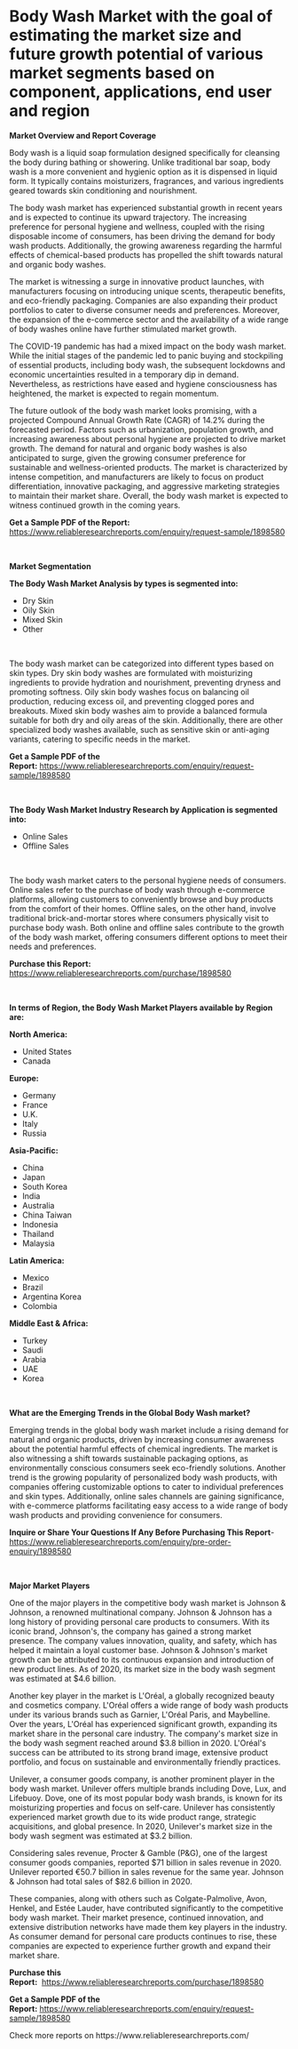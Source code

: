 <p><h1>Body Wash Market with the goal of estimating the market size and future growth potential of various market segments based on component, applications, end user and region</h1></p><p><strong>Market Overview and Report Coverage</strong></p>
<p><p>Body wash is a liquid soap formulation designed specifically for cleansing the body during bathing or showering. Unlike traditional bar soap, body wash is a more convenient and hygienic option as it is dispensed in liquid form. It typically contains moisturizers, fragrances, and various ingredients geared towards skin conditioning and nourishment.</p><p>The body wash market has experienced substantial growth in recent years and is expected to continue its upward trajectory. The increasing preference for personal hygiene and wellness, coupled with the rising disposable income of consumers, has been driving the demand for body wash products. Additionally, the growing awareness regarding the harmful effects of chemical-based products has propelled the shift towards natural and organic body washes.</p><p>The market is witnessing a surge in innovative product launches, with manufacturers focusing on introducing unique scents, therapeutic benefits, and eco-friendly packaging. Companies are also expanding their product portfolios to cater to diverse consumer needs and preferences. Moreover, the expansion of the e-commerce sector and the availability of a wide range of body washes online have further stimulated market growth.</p><p>The COVID-19 pandemic has had a mixed impact on the body wash market. While the initial stages of the pandemic led to panic buying and stockpiling of essential products, including body wash, the subsequent lockdowns and economic uncertainties resulted in a temporary dip in demand. Nevertheless, as restrictions have eased and hygiene consciousness has heightened, the market is expected to regain momentum.</p><p>The future outlook of the body wash market looks promising, with a projected Compound Annual Growth Rate (CAGR) of 14.2% during the forecasted period. Factors such as urbanization, population growth, and increasing awareness about personal hygiene are projected to drive market growth. The demand for natural and organic body washes is also anticipated to surge, given the growing consumer preference for sustainable and wellness-oriented products. The market is characterized by intense competition, and manufacturers are likely to focus on product differentiation, innovative packaging, and aggressive marketing strategies to maintain their market share. Overall, the body wash market is expected to witness continued growth in the coming years.</p></p>
<p><strong>Get a Sample PDF of the Report:</strong> <a href="https://www.reliableresearchreports.com/enquiry/request-sample/1898580">https://www.reliableresearchreports.com/enquiry/request-sample/1898580</a></p>
<p>&nbsp;</p>
<p><strong>Market Segmentation</strong></p>
<p><strong>The Body Wash Market Analysis by types is segmented into:</strong></p>
<p><ul><li>Dry Skin</li><li>Oily Skin</li><li>Mixed Skin</li><li>Other</li></ul></p>
<p>&nbsp;</p>
<p><p>The body wash market can be categorized into different types based on skin types. Dry skin body washes are formulated with moisturizing ingredients to provide hydration and nourishment, preventing dryness and promoting softness. Oily skin body washes focus on balancing oil production, reducing excess oil, and preventing clogged pores and breakouts. Mixed skin body washes aim to provide a balanced formula suitable for both dry and oily areas of the skin. Additionally, there are other specialized body washes available, such as sensitive skin or anti-aging variants, catering to specific needs in the market.</p></p>
<p><strong>Get a Sample PDF of the Report:</strong>&nbsp;<a href="https://www.reliableresearchreports.com/enquiry/request-sample/1898580">https://www.reliableresearchreports.com/enquiry/request-sample/1898580</a></p>
<p>&nbsp;</p>
<p><strong>The Body Wash Market Industry Research by Application is segmented into:</strong></p>
<p><ul><li>Online Sales</li><li>Offline Sales</li></ul></p>
<p>&nbsp;</p>
<p><p>The body wash market caters to the personal hygiene needs of consumers. Online sales refer to the purchase of body wash through e-commerce platforms, allowing customers to conveniently browse and buy products from the comfort of their homes. Offline sales, on the other hand, involve traditional brick-and-mortar stores where consumers physically visit to purchase body wash. Both online and offline sales contribute to the growth of the body wash market, offering consumers different options to meet their needs and preferences.</p></p>
<p><strong>Purchase this Report:</strong>&nbsp; <a href="https://www.reliableresearchreports.com/purchase/1898580">https://www.reliableresearchreports.com/purchase/1898580</a></p>
<p>&nbsp;</p>
<p><strong>In terms of Region, the Body Wash Market Players available by Region are:</strong></p>
<p>
    <p> <strong> North America: </strong>
        <ul>
            <li>United States</li>
            <li>Canada</li>
        </ul>
        </p> 
    <p> <strong> Europe: </strong>
        <ul>
            <li>Germany</li>
            <li>France</li>
            <li>U.K.</li>
            <li>Italy</li>
            <li>Russia</li>
        </ul>
        </p> 
    <p> <strong> Asia-Pacific: </strong>
        <ul>
            <li>China</li>
            <li>Japan</li>
            <li>South Korea</li>
            <li>India</li>
            <li>Australia</li>
            <li>China Taiwan</li>
            <li>Indonesia</li>
            <li>Thailand</li>
            <li>Malaysia</li>
        </ul>
        </p> 
    <p> <strong> Latin America: </strong>
        <ul>
            <li>Mexico</li>
            <li>Brazil</li>
            <li>Argentina Korea</li>
            <li>Colombia</li>
        </ul>
        </p> 
    <p> <strong> Middle East & Africa: </strong>
        <ul>
            <li>Turkey</li>
            <li>Saudi</li>
            <li>Arabia</li>
            <li>UAE</li>
            <li>Korea</li>
        </ul>
    </p>
    </p>
<p>&nbsp;</p>
<p><strong>What are the Emerging Trends in the Global Body Wash market?</strong></p>
<p><p>Emerging trends in the global body wash market include a rising demand for natural and organic products, driven by increasing consumer awareness about the potential harmful effects of chemical ingredients. The market is also witnessing a shift towards sustainable packaging options, as environmentally conscious consumers seek eco-friendly solutions. Another trend is the growing popularity of personalized body wash products, with companies offering customizable options to cater to individual preferences and skin types. Additionally, online sales channels are gaining significance, with e-commerce platforms facilitating easy access to a wide range of body wash products and providing convenience for consumers.</p></p>
<p><strong>Inquire or Share Your Questions If Any Before Purchasing This Report</strong>- <a href="https://www.reliableresearchreports.com/enquiry/pre-order-enquiry/1898580">https://www.reliableresearchreports.com/enquiry/pre-order-enquiry/1898580</a></p>
<p>&nbsp;</p>
<p><strong>Major Market Players</strong></p>
<p><p>One of the major players in the competitive body wash market is Johnson & Johnson, a renowned multinational company. Johnson & Johnson has a long history of providing personal care products to consumers. With its iconic brand, Johnson's, the company has gained a strong market presence. The company values innovation, quality, and safety, which has helped it maintain a loyal customer base. Johnson & Johnson's market growth can be attributed to its continuous expansion and introduction of new product lines. As of 2020, its market size in the body wash segment was estimated at $4.6 billion.</p><p>Another key player in the market is L'Oréal, a globally recognized beauty and cosmetics company. L'Oréal offers a wide range of body wash products under its various brands such as Garnier, L'Oréal Paris, and Maybelline. Over the years, L'Oréal has experienced significant growth, expanding its market share in the personal care industry. The company's market size in the body wash segment reached around $3.8 billion in 2020. L'Oréal's success can be attributed to its strong brand image, extensive product portfolio, and focus on sustainable and environmentally friendly practices.</p><p>Unilever, a consumer goods company, is another prominent player in the body wash market. Unilever offers multiple brands including Dove, Lux, and Lifebuoy. Dove, one of its most popular body wash brands, is known for its moisturizing properties and focus on self-care. Unilever has consistently experienced market growth due to its wide product range, strategic acquisitions, and global presence. In 2020, Unilever's market size in the body wash segment was estimated at $3.2 billion.</p><p>Considering sales revenue, Procter & Gamble (P&G), one of the largest consumer goods companies, reported $71 billion in sales revenue in 2020. Unilever reported €50.7 billion in sales revenue for the same year. Johnson & Johnson had total sales of $82.6 billion in 2020.</p><p>These companies, along with others such as Colgate-Palmolive, Avon, Henkel, and Estée Lauder, have contributed significantly to the competitive body wash market. Their market presence, continued innovation, and extensive distribution networks have made them key players in the industry. As consumer demand for personal care products continues to rise, these companies are expected to experience further growth and expand their market share.</p></p>
<p><strong>Purchase this Report:</strong>&nbsp;&nbsp;<a href="https://www.reliableresearchreports.com/purchase/1898580">https://www.reliableresearchreports.com/purchase/1898580</a></p>
<p></p>
<p><strong>Get a Sample PDF of the Report:</strong>&nbsp;<a href="https://www.reliableresearchreports.com/enquiry/request-sample/1898580">https://www.reliableresearchreports.com/enquiry/request-sample/1898580</a></p>
<p>Check more reports on https://www.reliableresearchreports.com/</p>